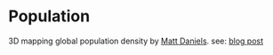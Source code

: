# Population

3D mapping global population density by [Matt Daniels](https://twitter.com/matthew_daniels).
see: [blog post](https://blog.mapbox.com/3d-mapping-global-population-density-how-i-built-it-141785c91107)